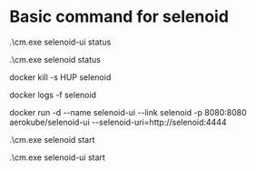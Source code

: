 <!DOCTYPE html>
<html>
   <body>
      <h1>Basic command for selenoid</h1>
      <p>.\cm.exe selenoid-ui status</p>
      <p>.\cm.exe selenoid status</p>
      <p>docker kill -s HUP selenoid</p>
      <p>docker logs -f selenoid</p>
      <p>docker run -d --name selenoid-ui --link selenoid -p 8080:8080 aerokube/selenoid-ui --selenoid-uri=http://selenoid:4444</p>
      <p>.\cm.exe selenoid start</p>
      <p>.\cm.exe selenoid-ui start</p>
   </body>	
</html>
